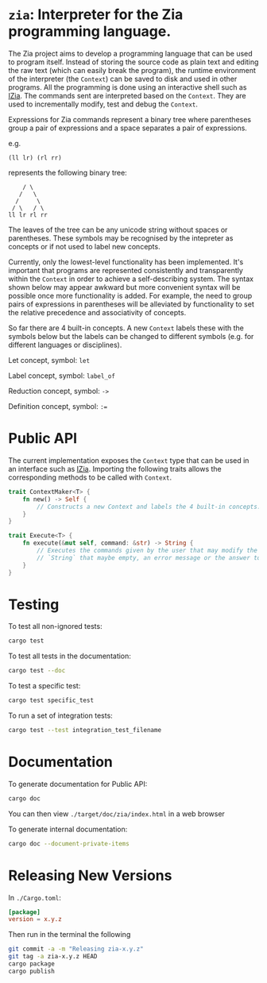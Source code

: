 # `zia`: Interpreter for the Zia programming language.

The Zia project aims to develop a programming language that can be used to program itself. 
Instead of storing the source code as plain text and editing the raw text (which can easily break 
the program), the runtime environment of the interpreter (the `Context`) can be saved to disk and 
used in other programs. All the programming is done using an interactive shell such as
[IZia](https://github.com/Charles-Johnson/zia_programming/tree/master/izia). The commands sent are
interpreted based on the `Context`. They are used to incrementally modify, test and debug the 
`Context`.  

Expressions for Zia commands represent a binary tree where parentheses group a pair of 
expressions and a space separates a pair of expressions.

e.g.
```
(ll lr) (rl rr)
```    
represents the following binary tree:
```
    / \
   /   \
  /     \
 / \   / \
ll lr rl rr
```

The leaves of the tree can be any unicode string without spaces or parentheses. These symbols may 
be recognised by the intepreter as concepts or if not used to label new concepts.

Currently, only the lowest-level functionality has been implemented. It's important that programs
are represented consistently and transparently within the `Context` in order to achieve a 
self-describing system. The syntax shown below may appear awkward but more convenient syntax will 
be possible once more functionality is added. For example, the need to group pairs of expressions 
in parentheses will be alleviated by functionality to set the relative precedence and associativity
of concepts. 

So far there are 4 built-in concepts. A new `Context` labels these with the symbols below but the 
labels can be changed to different symbols (e.g. for different languages or disciplines).  

Let concept, symbol: `let`

Label concept, symbol: `label_of`

Reduction concept, symbol: `->`

Definition concept, symbol: `:=`

# Public API  

The current implementation exposes the `Context` type that can be used in an interface such as 
[IZia](https://github.com/Charles-Johnson/izia). Importing the following traits allows the 
corresponding methods to be called with `Context`.

```rust
trait ContextMaker<T> {
	fn new() -> Self { 
		// Constructs a new Context and labels the 4 built-in concepts.
    }
}

trait Execute<T> {
    fn execute(&mut self, command: &str) -> String { 
		// Executes the commands given by the user that may modify the `Context` and outputs a 
		// `String` that maybe empty, an error message or the answer to a query.
	}
}
```

# Testing

To test all non-ignored tests:
```bash
cargo test
```

To test all tests in the documentation:
```bash
cargo test --doc
```

To test a specific test:
```bash
cargo test specific_test
```

To run a set of integration tests:
```bash
cargo test --test integration_test_filename
```

# Documentation

To generate documentation for Public API:
```bash
cargo doc
```
You can then view `./target/doc/zia/index.html` in a web browser

To generate internal documentation:
```bash
cargo doc --document-private-items
```

# Releasing New Versions
In `./Cargo.toml`:
```toml
[package]
version = x.y.z
```
Then run in the terminal the following
```bash
git commit -a -m "Releasing zia-x.y.z"
git tag -a zia-x.y.z HEAD
cargo package
cargo publish
```
